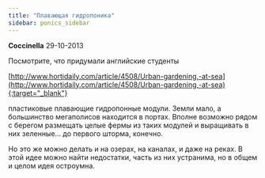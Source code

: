```yaml
---
title: "Плавающая гидропоника"
sidebar: ponics_sidebar
---
```


**Coccinella** 29-10-2013

Посмотрите, что придумали английские студенты

[http://www.hortidaily.com/article/4508/Urban-gardening,-at-sea](http://www.hortidaily.com/article/4508/Urban-gardening,-at-sea){:target="_blank"}

пластиковые плавающие гидропонные модули. Земли мало, а большинство мегаполисов находится в портах. Вполне возможно рядом с берегом размещать целые фермы из таких модулей и выращивать в них зеленные... до первого шторма, конечно.

Но это же можно делать и на озерах, на каналах, и даже на реках. В этой идее можно найти недостатки, часть из них устранима, но в общем и целом идея остроумна.



